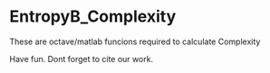 # EntropyB_Complexity
These are octave/matlab funcions required to calculate Complexity

Have fun. 
Dont forget to cite our work.
